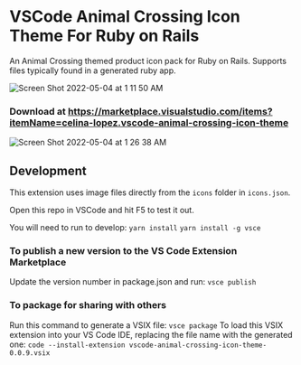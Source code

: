# VSCode Animal Crossing Icon Theme For Ruby on Rails

An Animal Crossing themed product icon pack for Ruby on Rails.
Supports files typically found in a generated ruby app.

![Screen Shot 2022-05-04 at 1 11 50 AM](https://user-images.githubusercontent.com/57647158/166646597-1e9fa28e-8e56-4bd7-b649-8e6168c1e2ce.png)


### Download at https://marketplace.visualstudio.com/items?itemName=celina-lopez.vscode-animal-crossing-icon-theme
![Screen Shot 2022-05-04 at 1 26 38 AM](https://user-images.githubusercontent.com/57647158/166647006-553bd1d2-a2f4-43b2-acc7-602da4fea047.png)


## Development

This extension uses image files directly from the `icons` folder in `icons.json`.

Open this repo in VSCode and hit F5 to test it out.

You will need to run to develop:
```yarn install```
```yarn install -g vsce```

### To publish a new version to the VS Code Extension Marketplace
Update the version number in package.json and run:
```vsce publish```

### To package for sharing with others
Run this command to generate a VSIX file:
 ```vsce package```
To load this VSIX extension into your VS Code IDE, replacing the file name with the generated one:
```code --install-extension vscode-animal-crossing-icon-theme-0.0.9.vsix```
